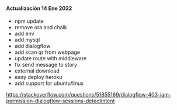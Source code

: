 #### Actualización 14 Ene 2022

-   npm update
-   remove ora and chalk
-   add env
-   add mysql
-   add dialogflow
-   add scan qr from webpage
-   update route with middleware
-   fix send message to story
-   external download
-   easy deploy heroku
-   add support for ubuntu/linux

https://stackoverflow.com/questions/51855169/dialogflow-403-iam-permission-dialogflow-sessions-detectintent
